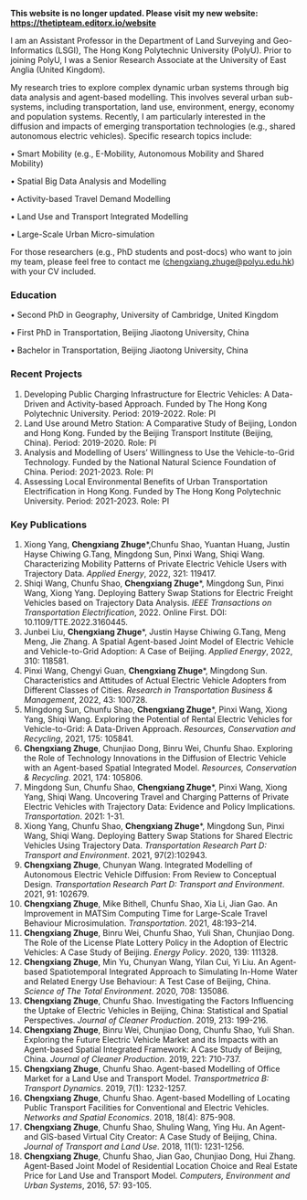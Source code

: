 
**This website is no longer updated. Please visit my new website: https://thetipteam.editorx.io/website**

I am an Assistant Professor in the Department of Land Surveying and Geo-Informatics (LSGI), The Hong Kong Polytechnic University (PolyU). Prior to joining PolyU, I was a Senior Research Associate at the University of East Anglia (United Kingdom).

My research tries to explore complex dynamic urban systems through big data analysis and agent-based modelling. This involves several urban sub-systems, including transportation, land use, environment, energy, economy and population systems. Recently, I am particularly interested in the diffusion and impacts of emerging transportation technologies (e.g., shared autonomous electric vehicles). Specific research topics include: 

•	Smart Mobility (e.g., E-Mobility, Autonomous Mobility and Shared Mobility) 

•	Spatial Big Data Analysis and Modelling

•	Activity-based Travel Demand Modelling

•	Land Use and Transport Integrated Modelling

•	Large-Scale Urban Micro-simulation 

For those researchers (e.g., PhD students and post-docs) who want to join my team, please feel free to contact me (chengxiang.zhuge@polyu.edu.hk) with your CV included. 


### Education
•	Second PhD in Geography, University of Cambridge, United Kingdom

•	First PhD in Transportation, Beijing Jiaotong University, China

•	Bachelor in Transportation, Beijing Jiaotong University, China


### Recent Projects
1.	Developing Public Charging Infrastructure for Electric Vehicles: A Data-Driven and Activity-based Approach. Funded by The Hong Kong Polytechnic University. Period: 2019-2022. Role: PI
2.	Land Use around Metro Station: A Comparative Study of Beijing, London and Hong Kong. Funded by the Beijing Transport Institute (Beijing, China). Period: 2019-2020. Role: PI
3.	Analysis and Modelling of Users’ Willingness to Use the Vehicle-to-Grid Technology. Funded by the National Natural Science Foundation of China. Period: 2021-2023. Role: PI
4.	Assessing Local Environmental Benefits of Urban Transportation Electrification in Hong Kong. Funded by The Hong Kong Polytechnic University. Period: 2021-2023. Role: PI



### Key Publications
1.	Xiong Yang, **Chengxiang Zhuge***,Chunfu Shao, Yuantan Huang, Justin Hayse Chiwing G.Tang,  Mingdong Sun, Pinxi Wang, Shiqi Wang. Characterizing Mobility Patterns of Private Electric Vehicle Users with Trajectory Data. _Applied Energy_, 2022, 321: 119417.
2.	Shiqi Wang, Chunfu Shao, **Chengxiang Zhuge***, Mingdong Sun, Pinxi Wang, Xiong Yang. Deploying Battery Swap Stations for Electric Freight Vehicles based on Trajectory Data Analysis. _IEEE Transactions on Transportation Electrification_, 2022. Online First. DOI: 10.1109/TTE.2022.3160445.
3.	Junbei Liu, **Chengxiang Zhuge***, Justin Hayse Chiwing G.Tang, Meng Meng, Jie Zhang. A Spatial Agent-based Joint Model of Electric Vehicle and Vehicle-to-Grid Adoption: A Case of Beijing. _Applied Energy_, 2022, 310: 118581.
4.	Pinxi Wang, Chengyi Guan, **Chengxiang Zhuge***, Mingdong Sun. Characteristics and Attitudes of Actual Electric Vehicle Adopters from Different Classes of Cities. _Research in Transportation Business & Management_, 2022, 43: 100728.
5.	Mingdong Sun, Chunfu Shao, **Chengxiang Zhuge***, Pinxi Wang, Xiong Yang, Shiqi Wang. Exploring the Potential of Rental Electric Vehicles for Vehicle-to-Grid: A Data-Driven Approach. _Resources, Conservation and Recycling_, 2021, 175: 105841.
6.	**Chengxiang Zhuge**, Chunjiao Dong, Binru Wei, Chunfu Shao. Exploring the Role of Technology Innovations in the Diffusion of Electric Vehicle with an Agent-based Spatial Integrated Model. _Resources, Conservation & Recycling_. 2021, 174: 105806.
7.	Mingdong Sun, Chunfu Shao, **Chengxiang Zhuge***, Pinxi Wang, Xiong Yang, Shiqi Wang. Uncovering Travel and Charging Patterns of Private Electric Vehicles with Trajectory Data: Evidence and Policy Implications. _Transportation_. 2021: 1-31.
8.	Xiong Yang, Chunfu Shao, **Chengxiang Zhuge***, Mingdong Sun, Pinxi Wang, Shiqi Wang. Deploying Battery Swap Stations for Shared Electric Vehicles Using Trajectory Data. _Transportation Research Part D: Transport and Environment_. 2021, 97(2):102943. 
9.	**Chengxiang Zhuge**, Chunyan Wang. Integrated Modelling of Autonomous Electric Vehicle Diffusion: From Review to Conceptual Design. _Transportation Research Part D: Transport and Environment_. 2021, 91: 102679.
10.	**Chengxiang Zhuge**, Mike Bithell, Chunfu Shao, Xia Li, Jian Gao. An Improvement in MATSim Computing Time for Large-Scale Travel Behaviour Microsimulation. _Transportation_. 2021, 48:193–214.
11.	**Chengxiang Zhuge**, Binru Wei, Chunfu Shao, Yuli Shan, Chunjiao Dong. The Role of the License Plate Lottery Policy in the Adoption of Electric Vehicles: A Case Study of Beijing. _Energy Policy_. 2020, 139: 111328.
12.	**Chengxiang Zhuge**, Min Yu, Chunyan Wang, Yilan Cui, Yi Liu. An Agent-based Spatiotemporal Integrated Approach to Simulating In-Home Water and Related Energy Use Behaviour: A Test Case of Beijing, China. _Science of The Total Environment_. 2020, 708: 135086. 
13.	**Chengxiang Zhuge**, Chunfu Shao. Investigating the Factors Influencing the Uptake of Electric Vehicles in Beijing, China: Statistical and Spatial Perspectives. _Journal of Cleaner Production_. 2019, 213: 199-216. 
14.	**Chengxiang Zhuge**, Binru Wei, Chunjiao Dong, Chunfu Shao, Yuli Shan. Exploring the Future Electric Vehicle Market and its Impacts with an Agent-based Spatial Integrated Framework: A Case Study of Beijing, China. _Journal of Cleaner Production_. 2019, 221: 710-737. 
15.	**Chengxiang Zhuge**, Chunfu Shao. Agent-based Modelling of Office Market for a Land Use and Transport Model. _Transportmetrica B: Transport Dynamics_. 2019, 7(1): 1232-1257. 
16.	**Chengxiang Zhuge**, Chunfu Shao. Agent-based Modelling of Locating Public Transport Facilities for Conventional and Electric Vehicles. _Networks and Spatial Economics_. 2018, 18(4): 875-908. 
17.	**Chengxiang Zhuge**, Chunfu Shao, Shuling Wang, Ying Hu. An Agent- and GIS-based Virtual City Creator: A Case Study of Beijing, China. _Journal of Transport and Land Use_. 2018, 11(1): 1231-1256. 
18.	**Chengxiang Zhuge**, Chunfu Shao, Jian Gao, Chunjiao Dong, Hui Zhang. Agent-Based Joint Model of Residential Location Choice and Real Estate Price for Land Use and Transport Model. _Computers, Environment and Urban Systems_, 2016, 57: 93-105. 






